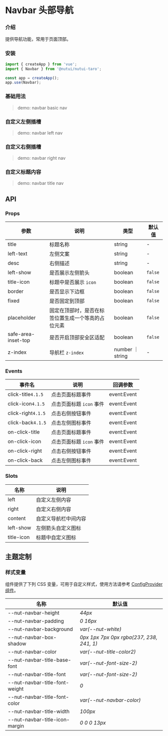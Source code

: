 # Navbar 头部导航

### 介绍

提供导航功能，常用于页面顶部。

### 安装

```js
import { createApp } from 'vue';
import { Navbar } from '@nutui/nutui-taro';

const app = createApp();
app.use(Navbar);
```

### 基础用法

> demo: navbar basic nav

### 自定义左侧插槽

> demo: navbar left nav

### 自定义右侧插槽

> demo: navbar right nav

### 自定义标题内容

> demo: navbar title nav

## API

### Props

| 参数 | 说明 | 类型 | 默认值 |
| --- | --- | --- | --- |
| title | 标题名称 | string | - |
| left-text | 左侧文案 | string | - |
| desc | 右侧描述 | string | - |
| left-show | 是否展示左侧箭头 | boolean | `false` |
| title-icon | 标题中是否展示 `icon` | boolean | `false` |
| border | 是否显示下边框 | boolean | `false` |
| fixed | 是否固定到顶部 | boolean | `false` |
| placeholder | 固定在顶部时，是否在标签位置生成一个等高的占位元素 | boolean | `false` |
| safe-area-inset-top | 是否开启顶部安全区适配 | boolean | `false` |
| z-index | 导航栏 `z-index` | number ｜ string | - |

### Events

| 事件名 | 说明 | 回调参数 |
| --- | --- | --- |
| click-title`4.1.5` | 点击页面标题事件 | event:Event |
| click-icon`4.1.5` | 点击页面标题 `icon` 事件 | event:Event |
| click-right`4.1.5` | 点击右侧按钮事件 | event:Event |
| click-back`4.1.5` | 点击左侧图标事件 | event:Event |
| on-click-title | 点击页面标题事件 | event:Event |
| on-click-icon | 点击页面标题 `icon` 事件 | event:Event |
| on-click-right | 点击右侧按钮事件 | event:Event |
| on-click-back | 点击左侧图标事件 | event:Event |

### Slots

| 名称 | 说明 |
| --- | --- |
| left | 自定义左侧内容 |
| right | 自定义右侧内容 |
| content | 自定义导航栏中间内容 |
| left-show | 左侧箭头自定义图标 |
| title-icon | 标题中自定义图标 |

## 主题定制

### 样式变量

组件提供了下列 CSS 变量，可用于自定义样式，使用方法请参考 [ConfigProvider 组件](#/zh-CN/component/configprovider)。

| 名称 | 默认值 |
| --- | --- |
| --nut-navbar-height | _44px_ |
| --nut-navbar-padding | _0 16px_ |
| --nut-navbar-background | _var(--nut-white)_ |
| --nut-navbar-box-shadow | _0px 1px 7px 0px rgba(237, 238, 241, 1)_ |
| --nut-navbar-color | _var(--nut-title-color2)_ |
| --nut-navbar-title-base-font | _var(--nut-font-size-2)_ |
| --nut-navbar-title-font | _var(--nut-font-size-2)_ |
| --nut-navbar-title-font-weight | _0_ |
| --nut-navbar-title-font-color | _var(--nut-navbar-color)_ |
| --nut-navbar-title-width | _100px_ |
| --nut-navbar-title-icon-margin | _0 0 0 13px_ |
